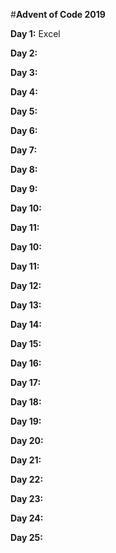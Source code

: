 
#**Advent of Code 2019**

**Day 1:** Excel

**Day 2:** 

**Day 3:**

**Day 4:** 

**Day 5:**

**Day 6:** 

**Day 7:**

**Day 8:** 

**Day 9:**

**Day 10:** 

**Day 11:**

**Day 10:** 

**Day 11:**

**Day 12:** 

**Day 13:**

**Day 14:** 

**Day 15:**

**Day 16:** 

**Day 17:**

**Day 18:** 

**Day 19:**

**Day 20:** 

**Day 21:**

**Day 22:** 

**Day 23:**

**Day 24:** 

**Day 25:**
